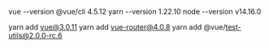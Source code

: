 vue --version @vue/cli 4.5.12
yarn --version 1.22.10
node --version v14.16.0

yarn add vue@3.0.11
yarn add vue-router@4.0.8
yarn add @vue/test-utils@2.0.0-rc.6
